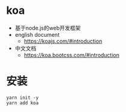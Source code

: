 # koa
- 基于node.js的web开发框架
- english document
  - https://koajs.com/#introduction
- 中文文档
  - https://koa.bootcss.com/#introduction


# 安装
```shell
yarn init -y
yarn add koa
```


